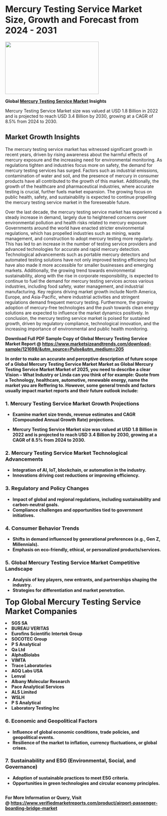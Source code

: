 <H1>Mercury Testing Service Market Size, Growth and Forecast from 2024 - 2031</H1><img class="aligncenter size-medium wp-image-584254" src="https://thirdeyenews.in/wp-content/uploads/2024/09/Global-Market-Research-300x168.jpeg" alt="" width="300" height="168" /><p><strong>Global&nbsp;<a href="https://www.marketsizeandtrends.com/download-sample/121698/&amp;utm_source=Pulse&amp;utm_medium=205">Mercury Testing Service Market</a> Insights</strong></p><p>Mercury Testing Service Market size was valued at USD 1.8 Billion in 2022 and is projected to reach USD 3.4 Billion by 2030, growing at a CAGR of 8.5% from 2024 to 2030.</p><p><h2>Market Growth Insights</h2> <p>The mercury testing service market has witnessed significant growth in recent years, driven by rising awareness about the harmful effects of mercury exposure and the increasing need for environmental monitoring. As regulations tighten and industries focus more on safety, the demand for mercury testing services has surged. Factors such as industrial emissions, contamination of water and soil, and the presence of mercury in consumer products have all contributed to the growth of this market. Additionally, the growth of the healthcare and pharmaceutical industries, where accurate testing is crucial, further fuels market expansion. The growing focus on public health, safety, and sustainability is expected to continue propelling the mercury testing service market in the foreseeable future.</p> <p><strong></strong></p> <p>Over the last decade, the mercury testing service market has experienced a steady increase in demand, largely due to heightened concerns over environmental pollution and health risks related to mercury exposure. Governments around the world have enacted stricter environmental regulations, which has propelled industries such as mining, waste management, and construction to adopt mercury testing more regularly. This has led to an increase in the number of testing service providers and advanced technologies for accurate and rapid mercury detection. Technological advancements such as portable mercury detectors and automated testing solutions have not only improved testing efficiency but have also made it more accessible for smaller businesses and emerging markets. Additionally, the growing trend towards environmental sustainability, along with the rise in corporate responsibility, is expected to continue to fuel the demand for mercury testing services across various industries, including food safety, water management, and industrial manufacturing. Key regions driving market growth include North America, Europe, and Asia-Pacific, where industrial activities and stringent regulations demand frequent mercury testing. Furthermore, the growing adoption of mercury-free technologies and the push towards clean energy solutions are expected to influence the market dynamics positively. In conclusion, the mercury testing service market is poised for sustained growth, driven by regulatory compliance, technological innovation, and the increasing importance of environmental and public health monitoring.</p> <p><strong></p><p><span class=""><strong>Download Full PDF Sample Copy of Global Mercury Testing Service Market Report</strong> @ <a href="https://www.marketsizeandtrends.com/download-sample/121698/&amp;utm_source=Pulse&amp;utm_medium=205" target="_blank">https://www.marketsizeandtrends.com/download-sample/121698/&amp;utm_source=Pulse&amp;utm_medium=205</a></span></p><p>In order to make an accurate and perceptive description of future scope of a Global&nbsp;Mercury Testing Service Market Market as Global&nbsp;Mercury Testing Service Market Market of 2025, you need to describe a clear Vision &ndash; What Industry or Linda can you think of for example: Quote from a Technology, healthcare, automotive, renewable energy, name the market you are Reffering to. However, some general trends and factors usually impact market reports and their future outlook include:</p><h3>1.&nbsp;<strong>Mercury Testing Service Market Growth Projections</strong></h3><ul><li>Examine market size trends, revenue estimates and CAGR (Compounded Annual Growth Rate) projections.</li><li><p>Mercury Testing Service Market size was valued at USD 1.8 Billion in 2022 and is projected to reach USD 3.4 Billion by 2030, growing at a CAGR of 8.5% from 2024 to 2030.</p></li></ul><h3>2.&nbsp;<strong>Mercury Testing Service Market Technological Advancements</strong></h3><ul><li>Integration of AI, IoT, blockchain, or automation in the industry.</li><li>Innovations driving cost reductions or improving efficiency.</li></ul><h3>3.&nbsp;<strong>Regulatory and Policy Changes</strong></h3><ul><li>Impact of global and regional regulations, including sustainability and carbon-neutral goals.</li><li>Compliance challenges and opportunities tied to government initiatives.</li></ul><h3>4.&nbsp;<strong>Consumer Behavior Trends</strong></h3><ul><li>Shifts in demand influenced by generational preferences (e.g., Gen Z, Millennials).</li><li>Emphasis on eco-friendly, ethical, or personalized products/services.</li></ul><h3>5.&nbsp;<strong>Global Mercury Testing Service Market Competitive Landscape</strong></h3><ul><li>Analysis of key players, new entrants, and partnerships shaping the industry.</li><li>Strategies for differentiation and market penetration.</li></ul><p data-pm-slice="1 1 []"><span style="color: inherit; font-family: inherit; font-size: 25px;">Top Global Mercury Testing Service Market Companies</span></p><div class="" data-test-id=""><p><li>SGS SA</li><li> BUREAU VERITAS</li><li> Eurofins Scientific Intertek Group</li><li> SOCOTEC Group</li><li> P S Analytical</li><li> Qa Ltd</li><li> AlphaBiolabs</li><li> VIMTA</li><li> Trace Laboratories</li><li> AGQ Labs USA</li><li> Lenval</li><li> Albany Molecular Research</li><li> Pace Analytical Services</li><li> ALS Limited</li><li> WSLH</li><li> P S Analytical</li><li> Laboratory Testing Inc</li></p></div><h3>6.&nbsp;<strong>Economic and Geopolitical Factors</strong></h3><ul><li>Influence of global economic conditions, trade policies, and geopolitical events.</li><li>Resilience of the market to inflation, currency fluctuations, or global crises.</li></ul><h3>7.&nbsp;<strong>Sustainability and ESG (Environmental, Social, and Governance)</strong></h3><ul><li>Adoption of sustainable practices to meet ESG criteria.</li><li>Opportunities in green technologies and circular economy principles.</li></ul><h2><strong style="font-size: 14px;">For More Information or Query, Visit @&nbsp;</strong><a style="background-color: #ffffff; font-size: 14px;" href="https://www.marketsizeandtrends.com/report/mercury-testing-service-market/" target="_blank">https://www.verifiedmarketreports.com/product/airport-passenger-boarding-bridge-market</a></h2>
